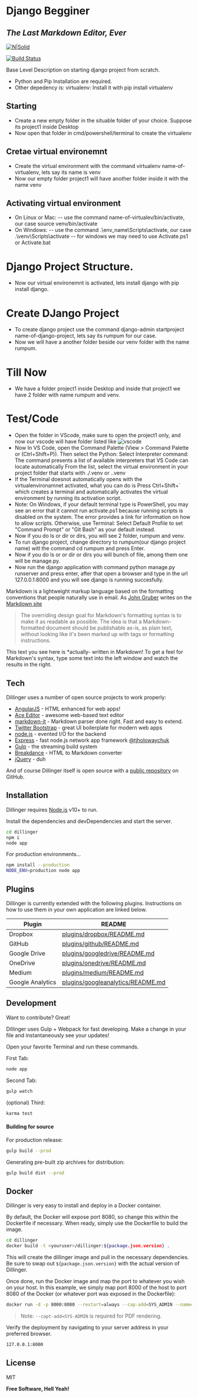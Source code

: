 # Django Begginer
## _The Last Markdown Editor, Ever_

[![N|Solid](https://cldup.com/dTxpPi9lDf.thumb.png)](https://nodesource.com/products/nsolid)

[![Build Status](https://travis-ci.org/joemccann/dillinger.svg?branch=master)](https://travis-ci.org/joemccann/dillinger)

Base Level Description on starting django project from scratch.

- Python and Pip Installation are required.
- Other depedency is: virtualenv: Install it with pip install virtualenv


## Starting

- Create a new empty folder in the situable folder of your choice. Suppose its project1 inside Desktop
- Now open that folder in cmd/powershell/terminal to create the virtualenv

## Cretae virtual environemnt
- Create the virtual environment with the command virtualenv name-of-virtualenv, lets say its name is venv
- Now our empty folder project1 will have another folder inside it with the name venv

## Activating virtual environment
- On Linux or Mac:
-- use the command name-of-virtualev/bin/activate, our case source venv/bin/activate
- On Windows:
-- use the command .\env_name\Scripts\activate, our case .\venv\Scripts\activate
-- for windows we may need to use Activate.ps1 or Activate.bat

# Django Project Structure.
- Now our virtual environemnt is activated, lets install django with pip install django.

# Create DJango Project
- To create django project use the command django-admin startproject name-of-django-project, lets say its rumpum for our case.
- Now we will have a another folder beside our venv  folder with the name rumpum.

# Till Now
- We have a folder project1 inside Desktop and inside that project1 we have 2 folder with name rumpum and venv.

# Test/Code
- Open the folder in VScode, make sure to open the project1 only, and now our vscode will have folder listed like
![vscode](./01.png)
- Now In VS Code, open the Command Palette (View > Command Palette or (Ctrl+Shift+P)).
  Then select the Python: Select Interpreter command: 
  The command presents a list of available interpreters that VS Code can locate automatically
  From the list, select the virtual environment in your project folder that starts with ./.venv or .\.venv
- If the Terminal doesnot automatically opens with the virtualenvironamnet activated, what you can do is 
  Press Ctrl+Shift+` which creates a terminal and automatically activates the virtual environment by running its activation script.
- Note: On Windows, if your default terminal type is PowerShell, you may see an error that it cannot run activate.ps1 because
  running scripts is disabled on the system. The error provides a link for information on how to allow scripts. Otherwise,
  use Terminal: Select Default Profile to set "Command Prompt" or "Git Bash" as your default instead.
- Now if you do ls or dir or dirs, you will see 2 folder, rumpum and venv.
- To run django project, change directory to rumpum(our django project name) witl the command cd rumpum and press Enter.
- Now if you do ls or or dir or dirs you will bunch of file, among them one will be manage.py.
- Now run the django application with command python manage.py runserver and press enter, after that open a browser and type in the url 
  127.0.0.1:8000 and you will see django is running succesfully.




Markdown is a lightweight markup language based on the formatting conventions
that people naturally use in email.
As [John Gruber] writes on the [Markdown site][df1]

> The overriding design goal for Markdown's
> formatting syntax is to make it as readable
> as possible. The idea is that a
> Markdown-formatted document should be
> publishable as-is, as plain text, without
> looking like it's been marked up with tags
> or formatting instructions.

This text you see here is *actually- written in Markdown! To get a feel
for Markdown's syntax, type some text into the left window and
watch the results in the right.

## Tech

Dillinger uses a number of open source projects to work properly:

- [AngularJS] - HTML enhanced for web apps!
- [Ace Editor] - awesome web-based text editor
- [markdown-it] - Markdown parser done right. Fast and easy to extend.
- [Twitter Bootstrap] - great UI boilerplate for modern web apps
- [node.js] - evented I/O for the backend
- [Express] - fast node.js network app framework [@tjholowaychuk]
- [Gulp] - the streaming build system
- [Breakdance](https://breakdance.github.io/breakdance/) - HTML
to Markdown converter
- [jQuery] - duh

And of course Dillinger itself is open source with a [public repository][dill]
 on GitHub.

## Installation

Dillinger requires [Node.js](https://nodejs.org/) v10+ to run.

Install the dependencies and devDependencies and start the server.

```sh
cd dillinger
npm i
node app
```

For production environments...

```sh
npm install --production
NODE_ENV=production node app
```

## Plugins

Dillinger is currently extended with the following plugins.
Instructions on how to use them in your own application are linked below.

| Plugin | README |
| ------ | ------ |
| Dropbox | [plugins/dropbox/README.md][PlDb] |
| GitHub | [plugins/github/README.md][PlGh] |
| Google Drive | [plugins/googledrive/README.md][PlGd] |
| OneDrive | [plugins/onedrive/README.md][PlOd] |
| Medium | [plugins/medium/README.md][PlMe] |
| Google Analytics | [plugins/googleanalytics/README.md][PlGa] |

## Development

Want to contribute? Great!

Dillinger uses Gulp + Webpack for fast developing.
Make a change in your file and instantaneously see your updates!

Open your favorite Terminal and run these commands.

First Tab:

```sh
node app
```

Second Tab:

```sh
gulp watch
```

(optional) Third:

```sh
karma test
```

#### Building for source

For production release:

```sh
gulp build --prod
```

Generating pre-built zip archives for distribution:

```sh
gulp build dist --prod
```

## Docker

Dillinger is very easy to install and deploy in a Docker container.

By default, the Docker will expose port 8080, so change this within the
Dockerfile if necessary. When ready, simply use the Dockerfile to
build the image.

```sh
cd dillinger
docker build -t <youruser>/dillinger:${package.json.version} .
```

This will create the dillinger image and pull in the necessary dependencies.
Be sure to swap out `${package.json.version}` with the actual
version of Dillinger.

Once done, run the Docker image and map the port to whatever you wish on
your host. In this example, we simply map port 8000 of the host to
port 8080 of the Docker (or whatever port was exposed in the Dockerfile):

```sh
docker run -d -p 8000:8080 --restart=always --cap-add=SYS_ADMIN --name=dillinger <youruser>/dillinger:${package.json.version}
```

> Note: `--capt-add=SYS-ADMIN` is required for PDF rendering.

Verify the deployment by navigating to your server address in
your preferred browser.

```sh
127.0.0.1:8000
```

## License

MIT

**Free Software, Hell Yeah!**

[//]: # (These are reference links used in the body of this note and get stripped out when the markdown processor does its job. There is no need to format nicely because it shouldn't be seen. Thanks SO - http://stackoverflow.com/questions/4823468/store-comments-in-markdown-syntax)

   [dill]: <https://github.com/joemccann/dillinger>
   [git-repo-url]: <https://github.com/joemccann/dillinger.git>
   [john gruber]: <http://daringfireball.net>
   [df1]: <http://daringfireball.net/projects/markdown/>
   [markdown-it]: <https://github.com/markdown-it/markdown-it>
   [Ace Editor]: <http://ace.ajax.org>
   [node.js]: <http://nodejs.org>
   [Twitter Bootstrap]: <http://twitter.github.com/bootstrap/>
   [jQuery]: <http://jquery.com>
   [@tjholowaychuk]: <http://twitter.com/tjholowaychuk>
   [express]: <http://expressjs.com>
   [AngularJS]: <http://angularjs.org>
   [Gulp]: <http://gulpjs.com>

   [PlDb]: <https://github.com/joemccann/dillinger/tree/master/plugins/dropbox/README.md>
   [PlGh]: <https://github.com/joemccann/dillinger/tree/master/plugins/github/README.md>
   [PlGd]: <https://github.com/joemccann/dillinger/tree/master/plugins/googledrive/README.md>
   [PlOd]: <https://github.com/joemccann/dillinger/tree/master/plugins/onedrive/README.md>
   [PlMe]: <https://github.com/joemccann/dillinger/tree/master/plugins/medium/README.md>
   [PlGa]: <https://github.com/RahulHP/dillinger/blob/master/plugins/googleanalytics/README.md>
